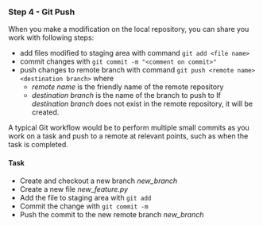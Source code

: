 ### Step 4 - Git Push

When you make a modification on the local repository, you can share you work with following steps:
- add files modified to staging area with command `git add <file name>`
- commit changes with `git commit -m "<comment on commit>"`
- push changes to remote branch with command `git push <remote name> <destination branch>` where
	- *remote name* is the friendly name of the remote repository
	- *destination branch* is the name of the branch to push to
If *destination branch* does not exist in the remote repository, it will be created. 

A typical Git workflow would be to perform multiple small commits as you work on a task and push to a remote at relevant points, such as when the task is completed.

#### Task

- Create and checkout a new branch *new_branch*
- Create a new file *new_feature.py*
- Add the file to staging area with `git add`
- Commit the change with `git commit -m`
- Push the commit to the new remote branch *new_branch*
